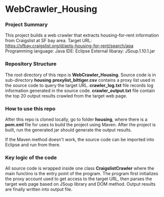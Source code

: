 # WebCrawler_Housing

### Project Summary
This project builds a web crawler that extracts housing-for-rent information from Craigslist at SF bay area.
Target URL: https://sfbay.craigslist.org/d/apts-housing-for-rent/search/apa
Programming language: Java
IDE: Eclipse
External libaray: JSoup.1.10.1.jar

### Repository Structure
The root directory of this repo is **WebCrawler_Housing**.
Source code is in sub-directory **housing**
**proxylist_bittiger.csv** contains a proxy list used in the source code to query the target URL.
**crawler_log.txt** file records log information generated in the source code.
**crawler_output.txt** file contain the top 20 output results crawled from the target web page.

### How to use this repo
After this repo is cloned locally, go to folder **housing**, where there is a **pom.xml** file for uses to build the project using Maven. After the project is built, run the generated jar should generate the output results.

If the Maven method doesn't work, the source code can be imported into Eclipse and run from there.

### Key logic of the code
All source code is wrapped inside one class **CraigslistCrawler** where the main functino is the entry point of the program. The program first initializes the proxy account used to get access to the target URL, then parses the target web page based on JSoup library and DOM method. Output results are finally written into output file.

